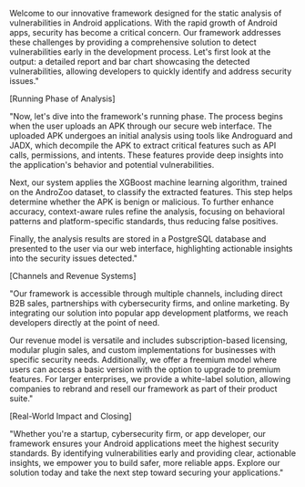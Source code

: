 Welcome to our innovative framework designed for the static analysis of vulnerabilities in Android applications. With the rapid growth of Android apps, security has become a critical concern. Our framework addresses these challenges by providing a comprehensive solution to detect vulnerabilities early in the development process. Let's first look at the output: a detailed report and bar chart showcasing the detected vulnerabilities, allowing developers to quickly identify and address security issues."

[Running Phase of Analysis]

"Now, let's dive into the framework's running phase. The process begins when the user uploads an APK through our secure web interface. The uploaded APK undergoes an initial analysis using tools like Androguard and JADX, which decompile the APK to extract critical features such as API calls, permissions, and intents. These features provide deep insights into the application's behavior and potential vulnerabilities.

Next, our system applies the XGBoost machine learning algorithm, trained on the AndroZoo dataset, to classify the extracted features. This step helps determine whether the APK is benign or malicious. To further enhance accuracy, context-aware rules refine the analysis, focusing on behavioral patterns and platform-specific standards, thus reducing false positives.

Finally, the analysis results are stored in a PostgreSQL database and presented to the user via our web interface, highlighting actionable insights into the security issues detected."

[Channels and Revenue Systems]

"Our framework is accessible through multiple channels, including direct B2B sales, partnerships with cybersecurity firms, and online marketing. By integrating our solution into popular app development platforms, we reach developers directly at the point of need.

Our revenue model is versatile and includes subscription-based licensing, modular plugin sales, and custom implementations for businesses with specific security needs. Additionally, we offer a freemium model where users can access a basic version with the option to upgrade to premium features. For larger enterprises, we provide a white-label solution, allowing companies to rebrand and resell our framework as part of their product suite."

[Real-World Impact and Closing]

"Whether you're a startup, cybersecurity firm, or app developer, our framework ensures your Android applications meet the highest security standards. By identifying vulnerabilities early and providing clear, actionable insights, we empower you to build safer, more reliable apps. Explore our solution today and take the next step toward securing your applications."
